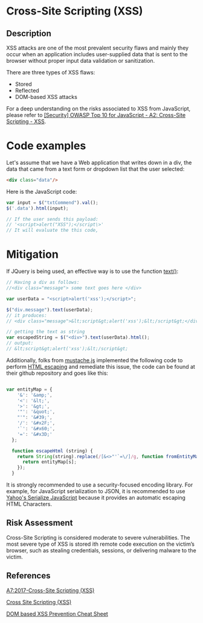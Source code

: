 # Cross-Site Scripting (XSS)

## Description

XSS attacks are one of the most prevalent security flaws and mainly they occur when an application includes user-supplied data that is sent to the browser without proper input data validation or sanitization.

There are three types of XSS flaws:
* Stored
* Reflected
* DOM-based XSS attacks

For a deep understanding on the risks associated to XSS from JavaScript, please refer to [[Security] OWASP Top 10 for JavaScript - A2: Cross-Site Scripting - XSS](https://erlend.oftedal.no/blog/static-127.html).


# Code examples

Let's assume that we have a Web application that writes down in a div, the data that came from a text form or dropdown list that the user selected:

```html
<div class="data"/>
````

Here is the JavaScript code:

```JavaScript
var input = $("txtCommend").val();
$('.data').html(input);

// If the user sends this payload:
// '<script>alert("XSS");</script\>'
// It will evaluate the this code, 

```

# Mitigation

If JQuery is being used, an effective way is to use the function [text()](https://api.jquery.com/text/#text2):

``` JavaScript
// Having a div as follows:
//<div class="message"> some text goes here </div>

var userData = "<script>alert('xss');</script>";

$("div.message").text(userData);
// it produces:
// <div class="message">&lt;script&gt;alert('xss');&lt;/script&gt;</div>

// getting the text as string
var escapedString = $("<div>").text(userData).html();
// output: 
// &lt;script&gt;alert('xss');&lt;/script&gt;
```

Additionally, folks from [mustache.js](https://github.com/janl/mustache.js/) implemented the following code to perform [HTML escaping](https://github.com/janl/mustache.js/blob/master/mustache.js#L78) and remediate this issue, the code can be found at their github repository and goes like this:

```JavaScript

var entityMap = {
    '&': '&amp;',
    '<': '&lt;',
    '>': '&gt;',
    '"': '&quot;',
    "'": '&#39;',
    '/': '&#x2F;',
    '`': '&#x60;',
    '=': '&#x3D;'
  };

  function escapeHtml (string) {
    return String(string).replace(/[&<>"'`=\/]/g, function fromEntityMap (s) {
      return entityMap[s];
    });
  }

```

It is strongly recommended to use a security-focused encoding library. For example, for JavaScript serialization to JSON, it is recommended to use  [Yahoo's Serialize JavaScript](https://github.com/yahoo/serialize-javascript) because it provides an automatic escaping HTML Characters.

## Risk Assessment

Cross-Site Scripting is considered moderate to severe vulnerabilities. The most severe type of XSS is stored ith remote code execution on the victim’s browser, such as stealing credentials, sessions, or delivering malware to the victim.

## References

[A7:2017-Cross-Site Scripting (XSS)](https://owasp.org/www-project-top-ten/2017/A7_2017-Cross-Site_Scripting_(XSS))

[Cross Site Scripting (XSS)](https://owasp.org/www-community/attacks/xss/)

[DOM based XSS Prevention Cheat Sheet](https://cheatsheetseries.owasp.org/cheatsheets/DOM_based_XSS_Prevention_Cheat_Sheet.html)

